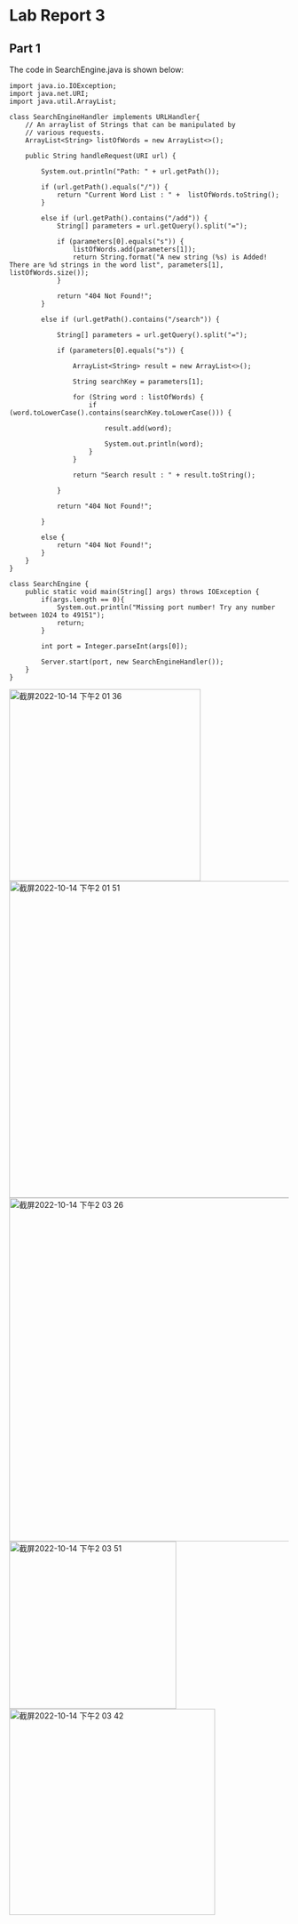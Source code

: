 # Lab Report 3
## Part 1

The code in SearchEngine.java is shown below:
```
import java.io.IOException;
import java.net.URI;
import java.util.ArrayList;

class SearchEngineHandler implements URLHandler{
    // An arraylist of Strings that can be manipulated by
    // various requests.
    ArrayList<String> listOfWords = new ArrayList<>();

    public String handleRequest(URI url) {

        System.out.println("Path: " + url.getPath());

        if (url.getPath().equals("/")) {
            return "Current Word List : " +  listOfWords.toString();
        }

        else if (url.getPath().contains("/add")) {
            String[] parameters = url.getQuery().split("=");

            if (parameters[0].equals("s")) {
                listOfWords.add(parameters[1]);
                return String.format("A new string (%s) is Added! There are %d strings in the word list", parameters[1], listOfWords.size());
            }

            return "404 Not Found!";
        }

        else if (url.getPath().contains("/search")) {

            String[] parameters = url.getQuery().split("=");

            if (parameters[0].equals("s")) {
                
                ArrayList<String> result = new ArrayList<>();

                String searchKey = parameters[1];

                for (String word : listOfWords) {
                    if (word.toLowerCase().contains(searchKey.toLowerCase())) {
                        
                        result.add(word);

                        System.out.println(word);
                    }
                }

                return "Search result : " + result.toString();
                
            }

            return "404 Not Found!";

        }

        else {
            return "404 Not Found!";
        }
    }
}

class SearchEngine {
    public static void main(String[] args) throws IOException {
        if(args.length == 0){
            System.out.println("Missing port number! Try any number between 1024 to 49151");
            return;
        }

        int port = Integer.parseInt(args[0]);

        Server.start(port, new SearchEngineHandler());
    }
}

```

<img width="345" alt="截屏2022-10-14 下午2 01 36" src="https://user-images.githubusercontent.com/100378969/195945319-116e5976-11aa-49bf-9127-42542a192904.png">


<img width="570" alt="截屏2022-10-14 下午2 01 51" src="https://user-images.githubusercontent.com/100378969/195945345-03430d6f-953d-4625-8683-fdc23f390960.png">


<img width="618" alt="截屏2022-10-14 下午2 03 26" src="https://user-images.githubusercontent.com/100378969/195945363-775b019f-14db-4b66-a5d5-b4ddf9f12aa6.png">


<img width="301" alt="截屏2022-10-14 下午2 03 51" src="https://user-images.githubusercontent.com/100378969/195945443-4690ff77-c625-47d5-ab88-eccef687b028.png">



<img width="371" alt="截屏2022-10-14 下午2 03 42" src="https://user-images.githubusercontent.com/100378969/195945421-0d9585ea-528c-42cb-a025-efcaf94e572c.png">


